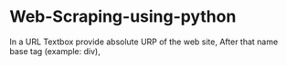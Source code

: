 # Web-Scraping-using-python
In a URL Textbox provide absolute URP of the web site, After that name base tag (example: div), 
